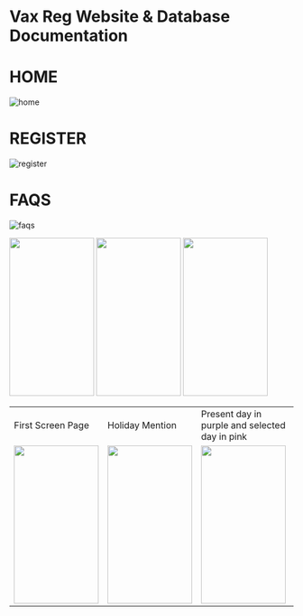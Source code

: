 # Vax Reg Website & Database Documentation

# HOME
![home](https://github.com/abxde9999/Vax-Reg-Database/assets/103562421/de5bc373-6c31-4548-8dfc-ff322fc94044)

# REGISTER
![register](https://github.com/abxde9999/Vax-Reg-Database/assets/103562421/8b705a9f-49aa-494e-9a6c-50ea12ab0021)

# FAQS
![faqs](https://github.com/abxde9999/Vax-Reg-Database/assets/103562421/5d5756ed-9ab4-48af-a3fd-102d16e15f82)



<img src="https://github.com/abxde9999/Vax-Reg-Database/assets/103562421/de5bc373-6c31-4548-8dfc-ff322fc94044" width="150" height="280">
<img src="https://github.com/abxde9999/Vax-Reg-Database/assets/103562421/8b705a9f-49aa-494e-9a6c-50ea12ab0021" width="150" height="280">
<img src="https://github.com/abxde9999/Vax-Reg-Database/assets/103562421/5d5756ed-9ab4-48af-a3fd-102d16e15f82" width="150" height="280">

<table>
  <tr>
    <td>First Screen Page</td>
     <td>Holiday Mention</td>
     <td>Present day in purple and selected day in pink</td>
  </tr>
  <tr>
    <td><img src="https://github.com/abxde9999/Vax-Reg-Database/assets/103562421/de5bc373-6c31-4548-8dfc-ff322fc94044" width="150" height="280"></td>
    <td><img src="https://github.com/abxde9999/Vax-Reg-Database/assets/103562421/8b705a9f-49aa-494e-9a6c-50ea12ab0021" width="150" height="280"></td>
    <td><img src="https://github.com/abxde9999/Vax-Reg-Database/assets/103562421/5d5756ed-9ab4-48af-a3fd-102d16e15f82" width="150" height="280"></td>
  </tr>
 </table>







